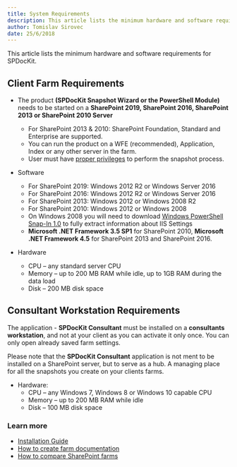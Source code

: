 ```yaml
---
title: System Requirements
description: This article lists the minimum hardware and software requirements for the installation of the SPDocKit.
author: Tomislav Sirovec
date: 25/6/2018
---
```

This article lists the minimum hardware and software requirements for SPDocKit. 

## Client Farm Requirements

* The product __(SPDocKit Snapshot Wizard or the PowerShell Module)__ needs to be started on a **SharePoint 2019, SharePoint 2016, SharePoint 2013 or SharePoint 2010 Server**
   * For SharePoint 2013 & 2010: SharePoint Foundation, Standard and Enterprise are supported.
   * You can run the product on a WFE (recommended), Application, Index or any other server in the farm.
   * User must have [proper privileges](#internal/requirements/user-permission-requirements/) to perform the snapshot process. 

* Software
  * For SharePoint 2019: Windows 2012 R2 or Windows Server 2016
  * For SharePoint 2016: Windows 2012 R2 or Windows Server 2016
  * For SharePoint 2013: Windows 2012 or Windows 2008 R2
  * For SharePoint 2010: Windows 2012 or Windows 2008 
  * On Windows 2008 you will need to download [Windows PowerShell Snap-In 1.0](http://www.iis.net/download/powershell) to fully extract information about IIS Settings
  * __Microsoft .NET Framework 3.5 SP1__ for SharePoint 2010, __Microsoft .NET Framework 4.5__ for SharePoint 2013 and SharePoint 2016.

* Hardware
  * CPU – any standard server CPU
  * Memory – up to 200 MB RAM while idle, up to 1GB RAM during the data load
  * Disk – 200 MB disk space
  
## Consultant Workstation Requirements

The application - __SPDocKit Consultant__ must be installed on a __consultants workstation__, and not at your client as you can activate it only once. You can only open already saved farm settings.

Please note that the __SPDocKit Consultant__ application is not ment to be installed on a SharePoint server, but to serve as a hub. A managing place for all the snapshots you create on your clients farms.

* Hardware:
  * CPU – any Windows 7, Windows 8 or Windows 10 capable CPU
  * Memory – up to 200 MB RAM while idle
  * Disk – 100 MB disk space


### Learn more
* [Installation Guide](#internal/installation/installation-guide)
* [How to create farm documentation](#internal/how-to/farm-documentation/create-farm-documentation)
* [How to compare SharePoint farms](#internal/how-to/compare-wizard/compare-sharepoint-farms)
